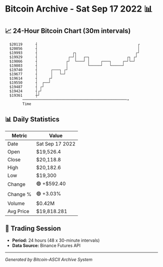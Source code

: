 # Bitcoin Archive - Sat Sep 17 2022 📊

## 📈 24-Hour Bitcoin Chart (30m intervals)

```
  $20119      ┤                                              ┌ 
  $20056      ┤                                              │ 
  $19993      ┤                ┌┐                           ┌┘ 
  $19929      ┤              ┌─┘│   ┌─┐                 ┌┐ ┌┘  
  $19866      ┤             ┌┘  └───┘ │     ┌───┐     ┌─┘└─┘   
  $19803      ┤             │         └─────┘   └─────┘        
  $19740      ┤      ┌───┐ ┌┘                                  
  $19677      ┤      │   └─┘                                   
  $19614      ┤     ┌┘                                         
  $19550      ┤  ┌──┘                                          
  $19487      ┤ ┌┘                                             
  $19424      ┤┌┘                                              
  $19361      ┼┘                                               
        ────────────────────────────────────────────────→
        Time
```

## 📊 Daily Statistics

| Metric | Value |
|--------|-------|
| Date | Sat Sep 17 2022 |
| Open | $19,526.4 |
| Close | $20,118.8 |
| High | $20,182.6 |
| Low | $19,300 |
| Change | 🟢 +$592.40 |
| Change % | 🟢 +3.03% |
| Volume | $0.42M |
| Avg Price | $19,818.281 |

## 📅 Trading Session

- **Period:** 24 hours (48 x 30-minute intervals)
- **Data Source:** Binance Futures API

---
*Generated by Bitcoin-ASCII Archive System*
